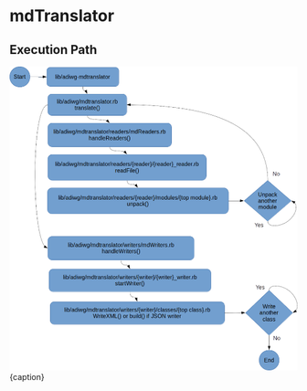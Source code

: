 # mdTranslator

## Execution Path

![Execution Path Flow Chart](/assets/mdTranslator/execPath.png){caption}
